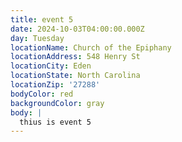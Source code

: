```yaml
---
title: event 5
date: 2024-10-03T04:00:00.000Z
day: Tuesday
locationName: Church of the Epiphany
locationAddress: 548 Henry St
locationCity: Eden
locationState: North Carolina
locationZip: '27288'
bodyColor: red
backgroundColor: gray
body: |
  thius is event 5
---
```


